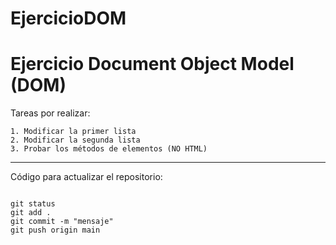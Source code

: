 <!-- https://commonmark.org/help/ -->
<!-- https://www.makeareadme.com -->

# EjercicioDOM
# Ejercicio Document Object Model (DOM)

Tareas por realizar:

    1. Modificar la primer lista
    2. Modificar la segunda lista
    3. Probar los métodos de elementos (NO HTML)

---

Código para actualizar el repositorio:
```

git status
git add .
git commit -m "mensaje"
git push origin main
```